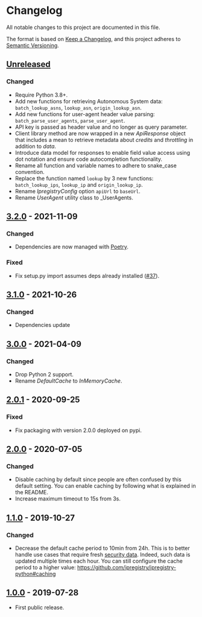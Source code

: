 # Changelog

All notable changes to this project are documented in this file.

The format is based on [Keep a Changelog](https://keepachangelog.com/en/1.0.0/),
and this project adheres to [Semantic Versioning](https://semver.org/spec/v2.0.0.html).

## [Unreleased]
### Changed
- Require Python 3.8+.
- Add new functions for retrieving Autonomous System data: `batch_lookup_asns`, `lookup_asn`, `origin_lookup_asn`.
- Add new functions for user-agent header value parsing: `batch_parse_user_agents`, `parse_user_agent`. 
- API key is passed as header value and no longer as query parameter.
- Client library method are now wrapped in a new _ApiResponse_ object that includes a mean to retrieve metadata 
  about _credits_ and _throttling_ in addition to _data_.
- Introduce data model for responses to enable field value access using dot notation and ensure code autocompletion functionality.
- Rename all function and variable names to adhere to snake_case convention.
- Replace the function named `lookup` by 3 new functions: `batch_lookup_ips`, `lookup_ip` and `origin_lookup_ip`.
- Rename _IpregistryConfig_ option `apiUrl` to `baseUrl`.
- Rename _UserAgent_ utility class to _UserAgents.

## [3.2.0] - 2021-11-09
### Changed
- Dependencies are now managed with [Poetry](https://python-poetry.org).
### Fixed
- Fix setup.py import assumes deps already installed ([#37](https://github.com/ipregistry/ipregistry-python/issues/37)).

## [3.1.0] - 2021-10-26
### Changed
- Dependencies update

## [3.0.0] - 2021-04-09
### Changed
- Drop Python 2 support.
- Rename _DefaultCache_ to _InMemoryCache_.

## [2.0.1] - 2020-09-25
### Fixed
- Fix packaging with version 2.0.0 deployed on pypi.

## [2.0.0] - 2020-07-05
### Changed
- Disable caching by default since people are often confused by this default setting. You can enable caching by following what is explained in the README.
- Increase maximum timeout to 15s from 3s.

## [1.1.0] - 2019-10-27
### Changed
- Decrease the default cache period to 10min from 24h. 
This is to better handle use cases that require fresh [security data](https://ipregistry.co/docs/proxy-tor-threat-detection#content). 
Indeed, such data is updated multiple times each hour. 
You can still configure the cache period to a higher value:
https://github.com/ipregistry/ipregistry-python#caching

## [1.0.0] - 2019-07-28
- First public release.

[Unreleased]: https://github.com/ipregistry/ipregistry-javascript/compare/3.2.0...HEAD
[3.2.0]: https://github.com/ipregistry/ipregistry-javascript/releases/tag/3.1.0...3.2.0
[3.1.0]: https://github.com/ipregistry/ipregistry-javascript/releases/tag/3.0.0...3.1.0
[3.0.0]: https://github.com/ipregistry/ipregistry-javascript/releases/tag/2.0.1...3.0.0
[2.0.1]: https://github.com/ipregistry/ipregistry-javascript/releases/tag/2.0.0...2.0.1
[2.0.0]: https://github.com/ipregistry/ipregistry-javascript/releases/tag/1.1.0...2.0.0
[1.1.0]: https://github.com/ipregistry/ipregistry-javascript/releases/tag/1.0.0...1.1.0
[1.0.0]: https://github.com/ipregistry/ipregistry-javascript/releases/tag/1.0.0

